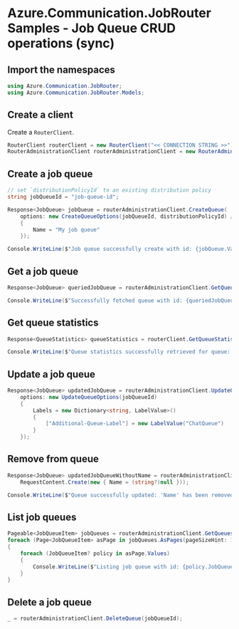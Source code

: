 # Azure.Communication.JobRouter Samples - Job Queue CRUD operations (sync)

## Import the namespaces

```C# Snippet:Azure_Communication_JobRouter_Tests_Samples_UsingStatements
using Azure.Communication.JobRouter;
using Azure.Communication.JobRouter.Models;
```

## Create a client

Create a `RouterClient`.

```C# Snippet:Azure_Communication_JobRouter_Tests_Samples_CreateClient
RouterClient routerClient = new RouterClient("<< CONNECTION STRING >>");
RouterAdministrationClient routerAdministrationClient = new RouterAdministrationClient("<< CONNECTION STRING >>");
```

## Create a job queue

```C# Snippet:Azure_Communication_JobRouter_Tests_Samples_Crud_CreateJobQueue
// set `distributionPolicyId` to an existing distribution policy
string jobQueueId = "job-queue-id";

Response<JobQueue> jobQueue = routerAdministrationClient.CreateQueue(
    options: new CreateQueueOptions(jobQueueId, distributionPolicyId) // this is optional
    {
        Name = "My job queue"
    });

Console.WriteLine($"Job queue successfully create with id: {jobQueue.Value.Id}");
```

## Get a job queue

```C# Snippet:Azure_Communication_JobRouter_Tests_Samples_Crud_GetJobQueue
Response<JobQueue> queriedJobQueue = routerAdministrationClient.GetQueue(jobQueueId);

Console.WriteLine($"Successfully fetched queue with id: {queriedJobQueue.Value.Id}");
```

## Get queue statistics

```C# Snippet:Azure_Communication_JobRouter_Tests_Samples_Crud_GetJobQueueStat
Response<QueueStatistics> queueStatistics = routerClient.GetQueueStatistics(queueId: jobQueueId);

Console.WriteLine($"Queue statistics successfully retrieved for queue: {JsonSerializer.Serialize(queueStatistics.Value)}");
```

## Update a job queue

```C# Snippet:Azure_Communication_JobRouter_Tests_Samples_Crud_UpdateGetJobQueue
Response<JobQueue> updatedJobQueue = routerAdministrationClient.UpdateQueue(
    options: new UpdateQueueOptions(jobQueueId)
    {
        Labels = new Dictionary<string, LabelValue>()
        {
            ["Additional-Queue-Label"] = new LabelValue("ChatQueue")
        }
    });
```

## Remove from queue

```C# Snippet:Azure_Communication_JobRouter_Tests_Samples_Crud_UpdateQueueRemoveProp
Response<JobQueue> updatedJobQueueWithoutName = routerAdministrationClient.UpdateQueue(jobQueueId,
    RequestContent.Create(new { Name = (string?)null }));

Console.WriteLine($"Queue successfully updated: 'Name' has been removed. Status: {string.IsNullOrWhiteSpace(updatedJobQueueWithoutName.Value.Name)}");
```

## List job queues

```C# Snippet:Azure_Communication_JobRouter_Tests_Samples_Crud_GetJobQueues
Pageable<JobQueueItem> jobQueues = routerAdministrationClient.GetQueues();
foreach (Page<JobQueueItem> asPage in jobQueues.AsPages(pageSizeHint: 10))
{
    foreach (JobQueueItem? policy in asPage.Values)
    {
        Console.WriteLine($"Listing job queue with id: {policy.JobQueue.Id}");
    }
}
```

## Delete a job queue

```C# Snippet:Azure_Communication_JobRouter_Tests_Samples_Crud_DeleteJobQueue
_ = routerAdministrationClient.DeleteQueue(jobQueueId);
```
